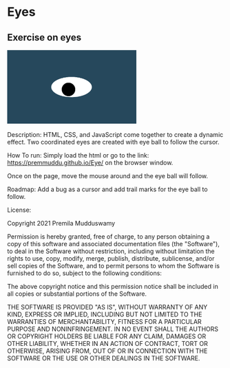 # Eyes

## Exercise on eyes

<img src= "oneeye.png" width='300'/>

Description: HTML, CSS, and JavaScript come together to create a dynamic effect. Two coordinated eyes are created with eye ball to follow the cursor.

How To run: Simply load the html or go to the link: https://premmuddu.github.io/Eye/ on the browser window.

Once on the page, move the mouse around and the eye ball will follow.  

Roadmap: Add a bug as a cursor and add trail marks for the eye ball to follow. 


License:

Copyright 2021 Premila Mudduswamy

Permission is hereby granted, free of charge, to any person obtaining a copy of this software and associated documentation files (the "Software"), to deal in the Software without restriction, including without limitation the rights to use, copy, modify, merge, publish, distribute, sublicense, and/or sell copies of the Software, and to permit persons to whom the Software is furnished to do so, subject to the following conditions:

The above copyright notice and this permission notice shall be included in all copies or substantial portions of the Software.

THE SOFTWARE IS PROVIDED "AS IS", WITHOUT WARRANTY OF ANY KIND, EXPRESS OR IMPLIED, INCLUDING BUT NOT LIMITED TO THE WARRANTIES OF MERCHANTABILITY, FITNESS FOR A PARTICULAR PURPOSE AND NONINFRINGEMENT. IN NO EVENT SHALL THE AUTHORS OR COPYRIGHT HOLDERS BE LIABLE FOR ANY CLAIM, DAMAGES OR OTHER LIABILITY, WHETHER IN AN ACTION OF CONTRACT, TORT OR OTHERWISE, ARISING FROM, OUT OF OR IN CONNECTION WITH THE SOFTWARE OR THE USE OR OTHER DEALINGS IN THE SOFTWARE.

